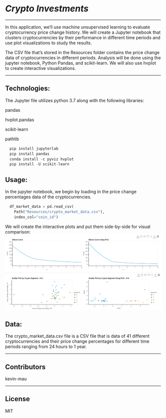 # *Crypto Investments*
---
In this application, we’ll use machine unsupervised learning to evaluate cryptocurrency price change history.
We will create a Jupyter notebook that clusters cryptocurrencies by their performance in different time periods
and use plot visualizations to study the results.

The CSV file that’s stored in the Resources folder contains the price change data of cryptocurrencies in 
different periods.  Analysis will be done using the jupyter notebook, Python Pandas, and scikit-learn.  We will also 
use hvplot to create interactive visualizations.  

---
## Technologies:

The Jupyter file utilizes python 3.7 along with the following libraries:

pandas

hvplot.pandas

scikit-learn

pathlib

```python
  pip install jupyterlab
  pip install pandas
  conda install -c pyviz hvplot 
  pip install -U scikit-learn
```

## Usage:
In the jupyter notebook, we begin by loading in the price change percentages data of the cryptocurrencies.
```python
  df_market_data = pd.read_csv(
    Path("Resources/crypto_market_data.csv"),
    index_col="coin_id")
```

We will create the interactive plots and put them side-by-side for visual comparison:
![elbow_curves](https://github.com/kevin-mau/crypto_investments/blob/main/Resources/elbow_curves.png?raw=true)
![scatter_plots](https://github.com/kevin-mau/crypto_investments/blob/main/Resources/scatter_plots.png?raw=true)


## Data:

The crypto_market_data.csv file is a CSV file that is data of 41 different cryptocurrencies and their price change
percentages for different time periods ranging from 24 hours to 1 year.

---

## Contributors

kevin-mau

---

## License

MIT

